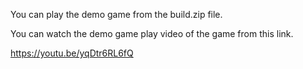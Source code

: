 You can play the demo game from the build.zip file.

You can watch the demo game play video of the game from this link.

https://youtu.be/yqDtr6RL6fQ


